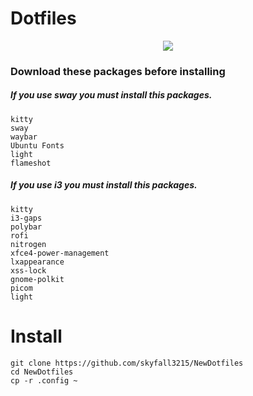 # Dotfiles 

<p align="center"><img src="https://github.com/skyfall3215/NewDotfiles/raw/main/SwayScreenshot.png"></img></p>

### Download these packages before installing
##### If you use sway you must install this packages.
```
kitty
sway
waybar
Ubuntu Fonts
light
flameshot
```
##### If you use i3 you must install this packages.
```
kitty
i3-gaps
polybar 
rofi 
nitrogen
xfce4-power-management 
lxappearance
xss-lock
gnome-polkit
picom 
light
```
# Install
```
git clone https://github.com/skyfall3215/NewDotfiles
cd NewDotfiles
cp -r .config ~
```
